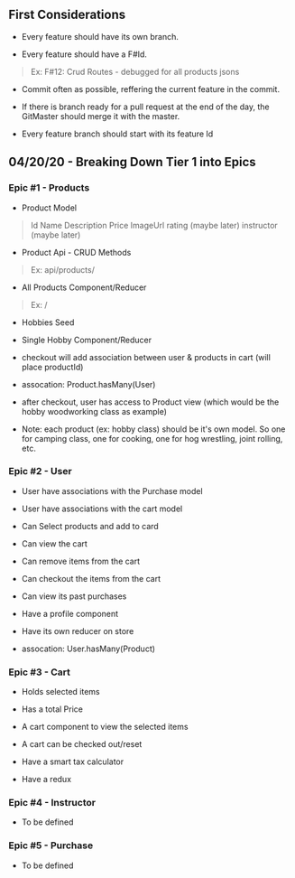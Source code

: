 ## First Considerations

- Every feature should have its own branch.

- Every feature should have a F#Id.

> Ex: F#12: Crud Routes - debugged for all products jsons

- Commit often as possible, reffering the current feature in the commit.

- If there is branch ready for a pull request at the end of the day, the GitMaster should merge it with the master.

- Every feature branch should start with its feature Id

## 04/20/20 - Breaking Down Tier 1 into Epics

### Epic #1 - Products

- Product Model

> Id
> Name
> Description
> Price
> ImageUrl
> rating (maybe later)
> instructor (maybe later)

- Product Api - CRUD Methods

> Ex: api/products/

- All Products Component/Reducer

> Ex: /

- Hobbies Seed

- Single Hobby Component/Reducer

- checkout will add association between user & products in cart (will place productId)
- assocation: Product.hasMany(User)
- after checkout, user has access to Product view (which would be the hobby woodworking class as example)

- Note: each product (ex: hobby class) should be it's own model. So one for camping class, one for cooking, one for hog wrestling, joint rolling, etc.

### Epic #2 - User

- User have associations with the Purchase model

- User have associations with the cart model

- Can Select products and add to card

- Can view the cart

- Can remove items from the cart

- Can checkout the items from the cart

- Can view its past purchases

- Have a profile component

- Have its own reducer on store

- assocation: User.hasMany(Product)

### Epic #3 - Cart

- Holds selected items

- Has a total Price

- A cart component to view the selected items

- A cart can be checked out/reset

- Have a smart tax calculator

- Have a redux

### Epic #4 - Instructor

- To be defined

### Epic #5 - Purchase

- To be defined
